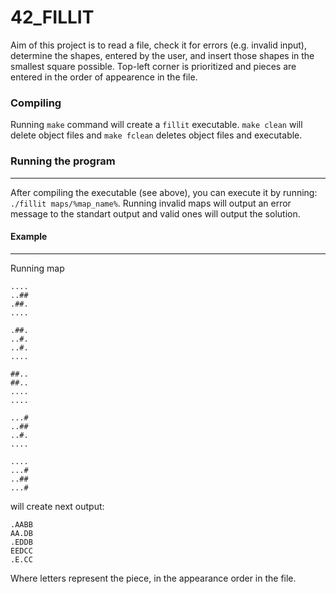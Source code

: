 # 42_FILLIT

Aim of this project is to read a file, check it for errors (e.g. invalid input), determine the shapes, entered by the user, and insert those shapes in the smallest square possible.
Top-left corner is prioritized and pieces are entered in the order of appearence in the file.
&nbsp;
&nbsp;

### Compiling

Running ```make``` command will create a ```fillit``` executable.
```make clean``` will delete object files and ```make fclean``` deletes object files and executable.
&nbsp;
&nbsp;

### Running the program
---
After compiling the executable (see above), you can execute it by running:
```./fillit maps/%map_name%```.
Running invalid maps will output an error message to the standart output and valid ones will output the solution.
&nbsp;
&nbsp;

#### Example
---
Running map
```
....
..##
.##.
....

.##.
..#.
..#.
....

##..
##..
....
....

...#
..##
..#.
....

....
...#
..##
...# 
```
will create next output:
````
.AABB
AA.DB
.EDDB
EEDCC
.E.CC
````

Where letters represent the piece, in the appearance order in the file.
